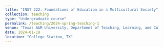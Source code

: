 ```yaml
---
title: "INST 222: Foundations of Education in a Multicultural Society"
collection: teaching
type: "Undergraduate course"
permalink: /teaching/2024-spring-teaching-1
venue: "Texas A&M University, Department of Teaching, Learning, and Culture"
date: 2024-01-19
location: "College Station, TX"
---
```

